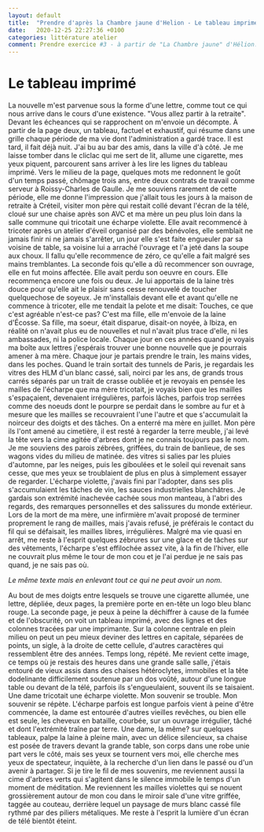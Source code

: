 ```yaml
---
layout: default
title:  "Prendre d'après la Chambre jaune d'Helion - Le tableau imprimé"
date:   2020-12-25 22:27:36 +0100
categories: littérature atelier
comment: Prendre exercice #3 - à partir de "La Chambre jaune" d'Hélion.
---
```

# Le tableau imprimé

La nouvelle m'est parvenue sous la forme d'une lettre, comme tout ce qui nous arrive dans le cours d'une existence. "Vous allez partir à la retraite". Devant les écheances qui se rapprochent on m'envoie un décompte. À partir de la page deux, un tableau, factuel et exhaustif, qui résume dans une grille chaque période de ma vie dont l'administration a gardé trace. Il est tard, il fait déjà nuit. J'ai bu au bar des amis, dans la ville d'à côté. Je me laisse tomber dans le cliclac qui me sert de lit, allume une cigarette, mes yeux piquent, parcourent sans arriver à les lire les lignes du tableau imprimé. Vers le milieu de la page, quelques mots me redonnent le goût d'un temps passé, chômage trois ans, entre deux contrats de travail comme serveur à Roissy-Charles de Gaulle. Je me souviens rarement de cette période, elle me donne l'impression que j'allait tous les jours à la maison de retraite à Créteil, visiter mon père qui restait collé devant l'écran de la télé, cloué sur une chaise après son AVC et ma mère un peu plus loin dans la salle commune qui tricotait une écharpe violette. Elle avait recommencé à tricoter après un atelier d'éveil organisé par des bénévoles, elle semblait ne jamais finir ni ne jamais s'arrêter, un jour elle s'est faite engueuler par sa voisine de table, sa voisine lui a arraché l'ouvrage et l'a jeté dans la soupe aux choux. Il fallu qu'elle recommence de zéro, ce qu'elle a fait malgré ses mains tremblantes. La seconde fois qu'elle a dû recommencer son ouvrage, elle en fut moins affectée. Elle avait perdu son oeuvre en cours. Elle recommença encore une fois ou deux. Je lui apportais de la laine très douce pour qu'elle ait le plaisir sans cesse renouvelé de toucher quelquechose de soyeux. Je m'installais devant elle et avant qu'elle ne commence à tricoter, elle me tendait la pelote et me disait: Touches, ce que c'est agréable n'est-ce pas? C'est ma fille, elle m'envoie de la laine d'Écosse. Sa fille, ma soeur, était disparue, disait-on noyée, à Ibiza, en réalité on n'avait plus eu de nouvelles et nul n'avait plus trace d'elle, ni les ambassades, ni la police locale. Chaque jour en ces années quand je voyais ma boîte aux lettres j'espérais trouver une bonne nouvelle que je pourrais amener à ma mère. Chaque jour je partais prendre le train, les mains vides, dans les poches. Quand le train sortait des tunnels de Paris, je regardais les vitres des HLM d'un blanc cassé, sali, noirci par les ans, de grands trous carrés séparés par un trait de crasse oubliée et je revoyais en pensée les mailles de l'écharpe que ma mère tricotait, je voyais bien que les mailles s'espaçaient, devenaient irrégulières, parfois lâches, parfois trop serrées comme des noeuds dont le pourpre se perdait dans le sombre au fur et à mesure que les mailles se recouvraient l'une l'autre et que s'accumulait la noirceur des doigts et des tâches. On a enterré ma mère en juillet. Mon père ils l'ont amené au cimetière, il est resté à regarder la terre meuble, j'ai levé la tête vers la cime agitée d'arbres dont je ne connais toujours pas le nom. Je me souviens des parois zébrées, griffées, du train de banlieue, de ses wagons vides du milieu de matinée. des vitres si salies par les pluies d'automne, par les neiges, puis les giboulées et le soleil qui revenait sans cesse, que mes yeux se troublaient de plus en plus à simplement essayer de regarder. L'écharpe violette, j'avais fini par l'adopter, dans ses plis s'accumulaient les tâches de vin, les sauces industrielles blanchâtres. Je gardais son extrémité inachevée cachée sous mon manteau, à l'abri des regards, des remarques personnelles et des salissures du monde extérieur. Lors de la mort de ma mère, une infirmière m'avait proposé de terminer proprement le rang de mailles, mais j'avais refusé, je préférais le contact du fil qui se défaisait, les mailles libres, irrégulières. Malgré ma vie quasi en arrêt, me reste à l'esprit quelques zébrures sur une glace et de tâches sur des vêtements, l'écharpe s'est effilochée assez vite, à la fin de l'hiver, elle ne couvrait plus même le tour de mon cou et je l'ai perdue je ne sais pas quand, je ne sais pas où.

<i>Le même texte mais en enlevant tout ce qui ne peut avoir un nom.</i>

Au bout de mes doigts entre lesquels se trouve une cigarette allumée, une lettre, dépliée, deux pages, la première porte en en-tête un logo bleu blanc rouge. La seconde page, je peux à peine la déchiffrer à cause de la fumée et de l'obscurité, on voit un tableau imprimé, avec des lignes et des colonnes tracées par une imprimante. Sur la colonne centrale en plein milieu on peut un peu mieux deviner  des lettres en capitale, séparées de points, un sigle, à la droite de cette cellule, d'autres caractères qui ressemblent être des années. Temps long, répété. Me revient cette image, ce temps où je restais des heures dans une grande salle salle, j'étais entouré de vieux assis dans des chaises hétéroclytes, immobiles et la tête dodelinante difficilement soutenue par un dos voûté, autour d'une longue table ou devant de la télé, parfois ils s'engueulaient, souvent ils se taisaient. Une dame tricotait une écharpe violette. Mon souvenir se trouble. Mon souvenir se répète. L'écharpe parfois est longue parfois vient à peine d'être commencée, la dame est entourée d'autres vieilles revêches, ou bien elle est seule, les cheveux en bataille, courbée, sur un ouvrage irrégulier, tâché et dont l'extrémité traîne par terre. Une dame, la même? sur quelques tableaux, palpe la laine à pleine main, avec un délice silencieux, sa chaise est posée de travers devant la grande table, son corps dans une robe unie part vers le côté, mais ses yeux se tournent vers moi, elle cherche mes yeux de spectateur, inquiète, à la recherche d'un lien dans le passé ou d'un avenir à partager. Si je tire le fil de mes souvenirs, me reviennent aussi la cime d'arbres verts qui s'agitent dans le silence immobile le temps d'un moment de méditation. Me reviennent les mailles violettes qui se nouent grossièrement autour de mon cou dans le miroir sale d'une vitre griffée, taggée au couteau, derrière lequel un paysage de murs blanc cassé file rythmé par des piliers métaliques. Me reste à l'esprit la lumière d'un écran de télé bientôt éteint.
